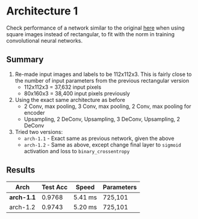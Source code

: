 # Architecture 1
Check performance of a network similar to the original [here](https://github.com/mvirgo/MLND-Capstone) when using square images instead of rectangular, to fit with the norm in training convolutional neural networks.

## Summary
1. Re-made input images and labels to be 112x112x3. This is fairly close to the number of input parameters from the previous rectangular version
   - 112x112x3 = 37,632 input pixels
   - 80x160x3  = 38,400 input pixels previously
2. Using the exact same architecture as before
   - 2 Conv, max pooling, 3 Conv, max pooling, 2 Conv, max pooling for encoder
   - Upsampling, 2 DeConv, Upsampling, 3 DeConv, Upsampling, 2 DeConv
3. Tried two versions:
   - `arch-1.1` - Exact same as previous network, given the above
   - `arch-1.2` - Same as above, except change final layer to `sigmoid` activation and loss to `binary_crossentropy`

## Results

Arch | Test Acc | Speed | Parameters
--- | --- | --- | ---
**arch-1.1** | 0.9768 | 5.41 ms | 725,101
arch-1.2 | 0.9743 | 5.20 ms | 725,101